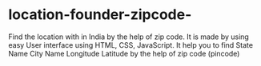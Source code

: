 # location-founder-zipcode-
Find the location with in India by the help of zip code. It is made by using easy User interface using HTML, CSS, JavaScript. 
It help you to find 
State Name 
City Name 
Longitude
Latitude
by the help of zip code (pincode)
